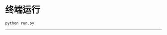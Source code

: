 # 终端运行

```shell
python run.py
```
***********************************************************************************************************************************************************************************************************************************************************************************************************************************************************************************************************************************************************************************************************************************************************************************************************************************************************************************************************************************************************************************************************************************************